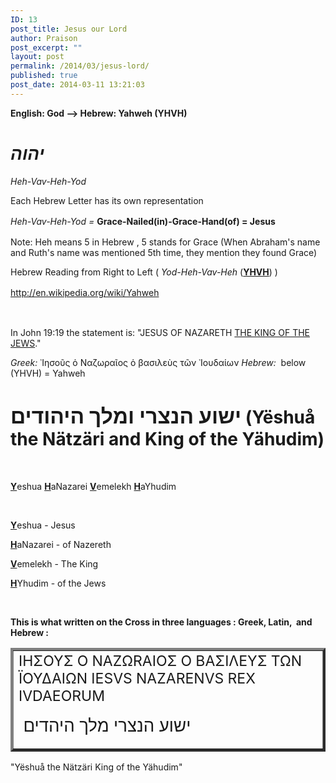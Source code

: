 ```yaml
---
ID: 13
post_title: Jesus our Lord
author: Praison
post_excerpt: ""
layout: post
permalink: /2014/03/jesus-lord/
published: true
post_date: 2014-03-11 13:21:03
---
```

<strong>English: God --&gt; Hebrew: Yahweh (YHVH)</strong>
<h1><i>יהוה</i></h1>
<i>Heh-Vav-Heh-<i>Yod</i></i>

Each Hebrew Letter has its own representation

<i style="line-height: 1.5;">Heh-Vav-Heh-<i>Yod = </i></i><strong><span style="line-height: 1.5;">Grace-Nailed(in)-Grace-Hand(of) = Jesus</span></strong>

Note: Heh means 5 in Hebrew , 5 stands for Grace (When Abraham's name and Ruth's name was mentioned 5th time, they mention they found Grace)

Hebrew Reading from Right to Left ( <i>Yod-Heh-Vav-Heh</i> (<span style="text-decoration: underline;"><strong>YHVH</strong></span>) )

<span style="line-height: 1.5;">http://en.wikipedia.org/wiki/Yahweh</span>

&nbsp;

In John 19:19 the statement is: "JESUS OF NAZARETH <span style="text-decoration: underline;">THE KING OF THE JEWS</span>."

<i>Greek:</i> ᾽Ιησοῦς ὁ Ναζωραῖος ὁ βασιλεὺς τῶν ᾽Ιουδαίων
<i>Hebrew:</i>  below (YHVH) = Yahweh<b><span style="font-size: 13px;">
</span></b>
<h1><big>ישוע הנצרי ומלך היהודים</big> (Yëshuå the Nätzäri and King of the Yähudim)</h1>
&nbsp;

<span style="text-decoration: underline;"><strong>Y</strong></span>eshua <span style="text-decoration: underline;"><strong>H</strong></span>aNazarei <span style="text-decoration: underline;"><strong>V</strong></span>emelekh <span style="text-decoration: underline;"><strong>H</strong></span>aYhudim

&nbsp;

<span style="text-decoration: underline;"><strong>Y</strong></span>eshua - Jesus

<span style="text-decoration: underline;"><strong>H</strong></span>aNazarei - of Nazereth

<span style="text-decoration: underline;"><strong>V</strong></span>emelekh - The King

<span style="text-decoration: underline;"><strong>H</strong></span>Yhudim - of the Jews

&nbsp;

<strong>This is what written on the Cross in three languages : Greek, Latin,  and Hebrew :</strong>
<table border="4" cellspacing="2" cellpadding="2">
<tbody>
<tr>
<td><big><big><big><small>IH</small></big></big></big><big><big><big><small>Σ</small></big></big></big><big><big><big><small>OY</small></big></big></big><big><big><big><small>Σ</small></big></big></big><big><big><big><small> O NAZ</small></big></big></big><big><big><big><small>ΩRAIO</small></big></big></big><big><big><big><small>Σ O ΒΑ</small></big></big></big><big><big><big><small>Σ</small></big></big></big><big><big><big><small>ΙΛEY</small></big></big></big><big><big><big><small>Σ</small></big></big></big><big><big><big><small> ΤΩΝ ΪΟΥΔΑΙ</small></big></big></big><big><big><big><small>Ω</small></big></big></big><big><big><big><small>N</small></big></big></big><big><big> IESVS NAZARENVS REX IVDAEORUM</big></big>

<big><big><big> </big><big>ישוע</big><big> הנצרי מלך היהדים</big></big></big></td>
</tr>
</tbody>
</table>
"Yëshuå the Nätzäri King of the Yähudim"

&nbsp;